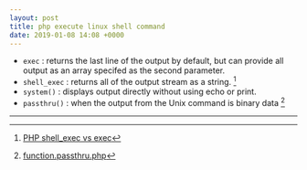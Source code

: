 ```yaml
---
layout: post
title: php execute linux shell command
date: 2019-01-08 14:08 +0000
---
```


- `exec` : returns the last line of the output by default, but can provide all output as an array specifed as the second parameter.
- `shell_exec` : returns all of the output stream as a string. [^1]
- `system()` : displays output directly without using echo or print. 
- `passthru()` : when the output from the Unix command is binary data [^3]

[^1]: [PHP shell_exec vs exec](https://stackoverflow.com/questions/7093860/php-shell-exec-vs-exec)

[^2]: [How To Execute Shell Commands with PHP Exec and Examples](https://www.poftut.com/execute-shell-commands-php-exec-examples/)

[^3]: [function.passthru.php](http://php.net/manual/en/function.passthru.php)

---